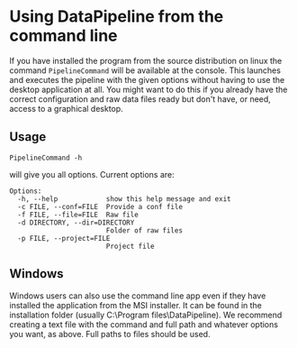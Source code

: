 # Using DataPipeline from the command line #

If you have installed the program from the source distribution on linux the command `PipelineCommand` will be available at the console. This launches and executes the pipeline with the given options without having to use the desktop application at all. You might want to do this if you already have the correct configuration and raw data files ready but don't have, or need, access to a graphical desktop.

## Usage ##

```
PipelineCommand -h
```

will give you all options. Current options are:

```
Options:
  -h, --help            show this help message and exit
  -c FILE, --conf=FILE  Provide a conf file
  -f FILE, --file=FILE  Raw file
  -d DIRECTORY, --dir=DIRECTORY
                        Folder of raw files
  -p FILE, --project=FILE
                        Project file
```

## Windows ##
Windows users can also use the command line app even if they have installed the application from the MSI installer. It can be found in the installation folder (usually C:\Program files\DataPipeline). We recommend creating a text file with the command and full path and whatever options you want, as above. Full paths to files should be used.